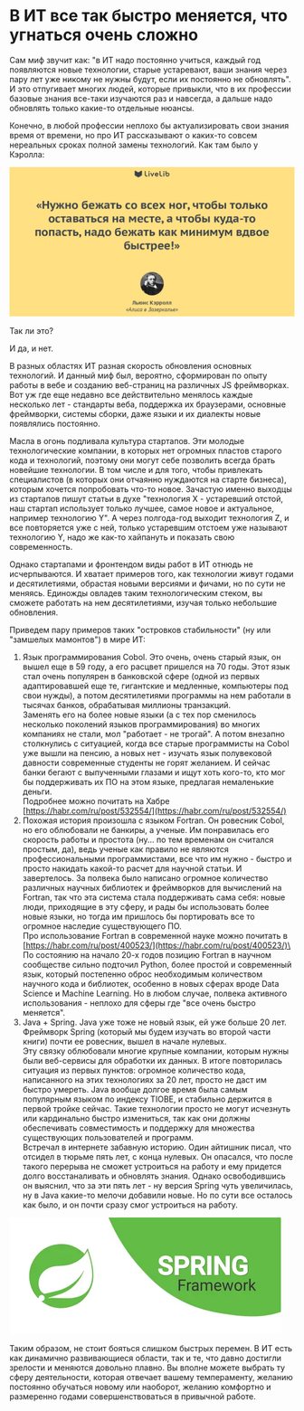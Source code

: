 # В ИТ все так быстро меняется, что угнаться очень сложно

Сам миф звучит как: "в ИТ надо постоянно учиться, каждый год появляются новые технологии, старые устаревают, ваши знания через пару лет уже никому не нужны будут, если их постоянно не обновлять". И это отпугивает многих людей, которые привыкли, что в их профессии базовые знания все-таки изучаются раз и навсегда, а дальше надо обновлять только какие-то отдельные нюансы.

Конечно, в любой профессии неплохо бы актуализировать свои знания время от времени, но про ИТ рассказывают о каких-то совсем нереальных сроках полной замены технологий. Как там было у Кэролла:

![](<../.gitbook/assets/image (3).png>)

Так ли это?

И да, и нет.

В разных областях ИТ разная скорость обновления основных технологий. И данный миф был, вероятно, сформирован по опыту работы в вебе и созданию веб-страниц на различных JS фреймворках. Вот уж где еще недавно все действительно менялось каждые несколько лет - стандарты веба, поддержка их браузерами, основные фреймворки, системы сборки, даже языки и их диалекты новые появлялись постоянно.&#x20;

Масла в огонь подливала культура стартапов. Эти молодые технологические компании, в которых нет огромных пластов старого кода и технологий, поэтому они могут себе позволить всегда брать новейшие технологии. В том числе и для того, чтобы привлекать специалистов (в которых они отчаянно нуждаются на старте бизнеса), которым хочется попробовать что-то новое. Зачастую именно выходцы из стартапов пишут статьи в духе "технология Х - устаревший отстой, наш стартап использует только лучшее, самое новое и актуальное, например технологию Y". А через полгода-год выходит технология Z, и все повторяется уже с ней, только устаревшим отстоем уже называют технологию Y, надо же как-то хайпануть и показать свою современность.

Однако стартапами и фронтендом виды работ в ИТ отнюдь не исчерпываются. И хватает примеров того, как технологии живут годами и десятилетиями, обрастая новыми версиями и фичами, но по сути не меняясь. Единожды овладев таким технологическим стеком, вы сможете работать на нем десятилетиями, изучая только небольшие обновления.

Приведем пару примеров таких "островков стабильности" (ну или "замшелых мамонтов") в мире ИТ:

1. Язык программирования Cobol. Это очень, очень старый язык, он вышел еще в 59 году, а его расцвет пришелся на 70 годы. Этот язык стал очень популярен в банковской сфере (одной из первых адаптировавшей еще те, гигантские и медленные, компьютеры под свои нужды), а потом десятилетиями программы на нем работали в тысячах банков, обрабатывая миллионы транзакций.\
   Заменять его на более новые языки (а с тех пор сменилось несколько поколений языков программирования) во многих компаниях не стали, мол "работает - не трогай". А потом внезапно столкнулись с ситуацией, когда все старые программисты на Cobol уже вышли на пенсию, а новых нет - изучать язык полувековой давности современные студенты не горят желанием. И сейчас банки бегают с выпученными  глазами и ищут хоть кого-то, кто мог бы поддерживать их ПО на этом языке, предлагая немаленькие деньги.\
   Подробнее можно почитать на Хабре [https://habr.com/ru/post/532554/](https://habr.com/ru/post/532554/)
2. Похожая история произошла с языком Fortran. Он ровесник Cobol, но его облюбовали не банкиры, а ученые. Им понравилась его скорость работы и простота (ну... по тем временам он считался простым, да), ведь ученые как правило не являются профессиональными программистами, все что им нужно - быстро и просто накидать какой-то расчет для научной статьи. И завертелось. За полвека было написано огромное количество различных научных библиотек и фреймворков для вычислений на Fortran, так что эта система стала поддерживать сама себя: новые люди, приходящие в эту сферу, и рады бы использовать более новые языки, но тогда им пришлось бы портировать все то огромное наследие существующего ПО.\
   Про использование Fortran в современной науке можно почитать в [https://habr.com/ru/post/400523/](https://habr.com/ru/post/400523/)\
   По состоянию на начало 20-х годов позицию Fortran в научном сообществе сильно подточил Python, более простой и современный язык, который постепенно оброс необходимым количеством научного кода и библиотек, особенно в новых сферах вроде Data Science и Machine Learning. Но в любом случае, полвека активного использования - неплохо для сферы где "все очень быстро меняется".
3. Java + Spring. Java уже тоже не новый язык, ей уже больше 20 лет. Фреймворк Spring (который мы будем изучать во второй части книги) почти ее ровесник, вышел в начале нулевых.\
   Эту связку облюбовали многие крупные компании, которым нужны были веб-сервисы для обработки их данных. В итоге повторилась ситуация из первых пунктов: огромное количество кода, написанного на этих технологиях за 20 лет, просто не даст им быстро умереть. Java вообще долгое время была самым популярным языком по индексу TIOBE, и стабильно держится в первой тройке сейчас. Такие технологии просто не могут исчезнуть или кардинально быстро измениться, так как они должны обеспечивать совместимость и поддержку для множества существующих  пользователей и программ.\
   Встречал в интернете забавную историю. Один айтишник писал, что отсидел в тюрьме пять лет, с конца нулевых. Он опасался, что после такого перерыва не сможет устроиться на работу и ему придется долго восстаналивать и обновлять знания. Однако освободившись он выяснил, что за эти пять лет - ну версия Spring чуть увеличилась, ну в Java какие-то мелочи добавили новые. Но по сути все осталось как было, и он почти сразу смог устроиться на работу.

![Популярность ЯП по годам, зеленая линия наверху - это Java, ее главные конкуренты это С (с его огромной историей и кодовой базой) и Python, ставший популярным в хайповых направлениях ML и Data Science последних лет](<../.gitbook/assets/image (4).png>)

Таким образом, не стоит бояться слишком быстрых перемен. В ИТ есть как динамично развивающиеся области, так и те, что давно достигли зрелости и меняются довольно плавно. Вы вполне можете выбрать ту сферу деятельности, которая отвечает вашему темпераменту, желанию постоянно обучаться новому или наоборот, желанию комфортно и размеренно годами совершенствоваться в привычной работе.
